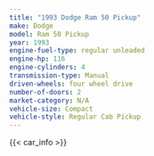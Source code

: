 ```yaml
---
title: "1993 Dodge Ram 50 Pickup"
make: Dodge
model: Ram 50 Pickup
year: 1993
engine-fuel-type: regular unleaded
engine-hp: 116
engine-cylinders: 4
transmission-type: Manual
driven-wheels: four wheel drive
number-of-doors: 2
market-category: N/A
vehicle-size: Compact
vehicle-style: Regular Cab Pickup
---
```


{{< car_info >}}
